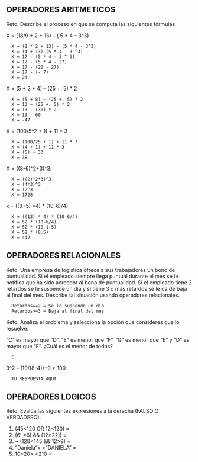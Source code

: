 ## OPERADORES ARITMETICOS
Reto. Describe el proceso en que se computa las siguientes fórmulas.

X = (18/9 * 2 + 16) – ( 5 * 4 – 3^3)

      X = (2 * 2 + 13) - (5 * 4 - 3^3)
      X = (4 + 13)-(5 * 4 - 3 ^3)
      X = 17 - (5 * 4 - 3 ^ 3)
      X = 17 - (5 * 4 - 27)
      X = 17 - (20 - 27)
      X = 17 - (- 7)
      X = 24

X = (5 + 2 * 4) – (25 +. 5) * 2

      X = (5 + 8) – (25 +. 5) * 2
      X = 13 – (25 +. 5) * 2
      X = 13 - (30) * 2
      X = 13 - 60
      X = -47

X = (100/5^2 + 1) + 11 * 3

      X = (100/25 + 1) + 11 * 3
      X = (4 + 1) + 11 * 3
      X = (5) + 33
      X = 38

X = ((8-6)^2*3)^3.

      X = ((2)^2*3)^3
      X = (4*3)^3
      X = 12^3
      X = 1728

x = ((8+5) *4) * (10-6)/4) 

      X = ((13) * 4) * (10-6/4)
      X = 52 * (10-6/4)
      X = 52 * (10-1.5)
      X = 52 * (8.5)
      X = 442




## OPERADORES RELACIONALES
Reto. Una empresa de logística ofrece a sus trabajadores un bono de
puntualidad. Si el empleado siempre llega puntual durante el mes se le
notifica que ha sido acreedor al bono de puntualidad. Si el empleado tiene
2 retardos se le suspende un día y si tiene 3 o más retardos se le da de
baja al final del mes. Describe tal situación usando operadores
relacionales.

      Retardos==2 = Se le suspende un día
      Retardos>=3 = Baja al final del mes
      

Reto. Analiza el problema y selecciona la opción que consideres que lo
resuelve:

“C” es mayor que “D”. “E” es menor que “F”. “G” es menor que “E” y “D” es
mayor que “F”. ¿Cuál es el menor de todos?

      C

3^2 – (10/(8-4))+9 > 100 

      TU RESPUESTA AQUI

## OPERADORES LOGICOS
Reto. Evalúa las siguientes expresiones a la derecha (FALSO O VERDADERO).
1) (45<120 OR 12<120) =
2) (6! =6) && (12>22)) =
3) ¬ (128<145 && 12>9) =
4) “Daniela”< >”DANIELA” =
5) 10*20< >210 =

